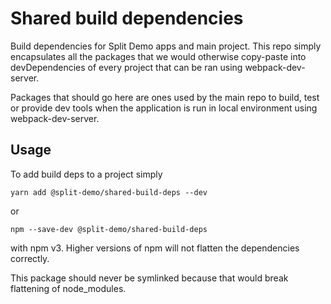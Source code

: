 # Shared build dependencies

Build dependencies for Split Demo apps and main project. This repo simply encapsulates all the packages that we would otherwise copy-paste into devDependencies of every project that can be ran using webpack-dev-server.

Packages that should go here are ones used by the main repo to build, test or provide dev tools when the application is run in local environment using webpack-dev-server.

## Usage

To add build deps to a project simply

```
yarn add @split-demo/shared-build-deps --dev
```

or

```
npm --save-dev @split-demo/shared-build-deps
```

with npm v3. Higher versions of npm will not flatten the dependencies correctly.

This package should never be symlinked because that would break flattening of node_modules.
